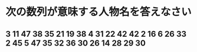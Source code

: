 # 次の数列が意味する人物名を答えなさい 
## 3 11 47 38 35 21 19 38 4 31 22 42 42 2 16 6 26 33 2 45 5 47 35 32 36 30 26 14 28 29 30
